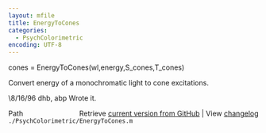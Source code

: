 ```yaml
---
layout: mfile
title: EnergyToCones
categories:
  - PsychColorimetric
encoding: UTF-8
---
```


cones = EnergyToCones(wl,energy,S\_cones,T\_cones)

Convert energy of a monochromatic light to cone excitations.

\8/16/96  dhb, abp  Wrote it.


<div class="code_header" style="text-align:right;">
  <span style="float:left;">Path&nbsp;&nbsp;</span> <span class="counter">Retrieve <a href=
  "https://raw.github.com/Psychtoolbox-3/Psychtoolbox-3/beta/./PsychColorimetric/EnergyToCones.m">current version from GitHub</a> | View <a href=
  "https://github.com/Psychtoolbox-3/Psychtoolbox-3/commits/beta/./PsychColorimetric/EnergyToCones.m">changelog</a></span>
</div>
<div class="code">
  <code>./PsychColorimetric/EnergyToCones.m</code>
</div>
